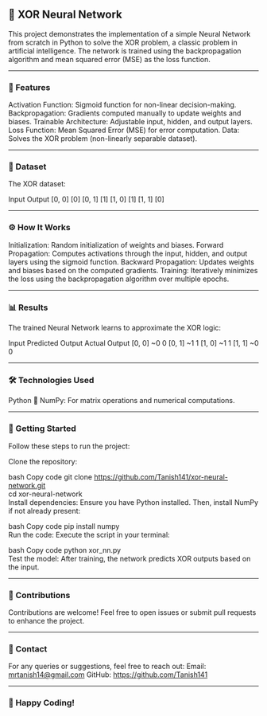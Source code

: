 ## 🧠 XOR Neural Network
This project demonstrates the implementation of a simple Neural Network from scratch in Python to solve the XOR problem, a classic problem in artificial intelligence. The network is trained using the backpropagation algorithm and mean squared error (MSE) as the loss function.

---

### 🚀 Features
Activation Function: Sigmoid function for non-linear decision-making.
Backpropagation: Gradients computed manually to update weights and biases.
Trainable Architecture: Adjustable input, hidden, and output layers.
Loss Function: Mean Squared Error (MSE) for error computation.
Data: Solves the XOR problem (non-linearly separable dataset).

---

### 📂 Dataset
The XOR dataset:

Input	Output
[0, 0]	[0]
[0, 1]	[1]
[1, 0]	[1]
[1, 1]	[0]

---

### ⚙️ How It Works
Initialization: Random initialization of weights and biases.
Forward Propagation: Computes activations through the input, hidden, and output layers using the sigmoid function.
Backward Propagation: Updates weights and biases based on the computed gradients.
Training: Iteratively minimizes the loss using the backpropagation algorithm over multiple epochs.

---

### 📊 Results
The trained Neural Network learns to approximate the XOR logic:

Input	Predicted Output	Actual Output
[0, 0]	~0	0
[0, 1]	~1	1
[1, 0]	~1	1
[1, 1]	~0	0

---

### 🛠️ Technologies Used
Python 🐍
NumPy: For matrix operations and numerical computations.

---

### 🚀 Getting Started
Follow these steps to run the project:

Clone the repository:

bash
Copy code
git clone https://github.com/Tanish141/xor-neural-network.git  
cd xor-neural-network  
Install dependencies:
Ensure you have Python installed. Then, install NumPy if not already present:

bash
Copy code
pip install numpy  
Run the code:
Execute the script in your terminal:

bash
Copy code
python xor_nn.py  
Test the model:
After training, the network predicts XOR outputs based on the input.

---

### 🤝 Contributions
Contributions are welcome! Feel free to open issues or submit pull requests to enhance the project.

---

### 📧 Contact
For any queries or suggestions, feel free to reach out:
Email: mrtanish14@gmail.com
GitHub: https://github.com/Tanish141

---

### 🎉 Happy Coding!
